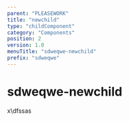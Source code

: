 ```yaml
---
parent: "PLEASEWORK"
title: "newchild"
type: "childComponent"
category: "Components"
position: 2
version: 1.0
menuTitle: "sdweqwe-newchild"
prefix: "sdweqwe"
---
```


# sdweqwe-newchild

<!-- > This component was based on the sdweqwe-newchild component of [Vuetify](https://vuetifyjs.com/en/components/sdweqwe-newchild/ "Vuetify's sdweqwe-newchild component")

## Usage -->

x\dfssas

<!-- Component template need to be here -->

<doc-component :file="'PLEASEWORK/sdweqwe/PLEASEWORK_sdweqwe-newchild'" :name="'sdweqwe-newchild'"></doc-component >
